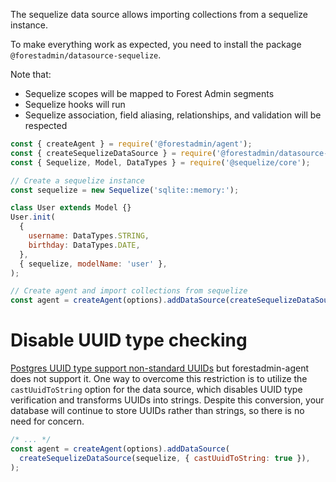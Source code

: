 The sequelize data source allows importing collections from a sequelize instance.

To make everything work as expected, you need to install the package `@forestadmin/datasource-sequelize`.

Note that:

- Sequelize scopes will be mapped to Forest Admin segments
- Sequelize hooks will run
- Sequelize association, field aliasing, relationships, and validation will be respected

```javascript
const { createAgent } = require('@forestadmin/agent');
const { createSequelizeDataSource } = require('@forestadmin/datasource-sequelize');
const { Sequelize, Model, DataTypes } = require('@sequelize/core');

// Create a sequelize instance
const sequelize = new Sequelize('sqlite::memory:');

class User extends Model {}
User.init(
  {
    username: DataTypes.STRING,
    birthday: DataTypes.DATE,
  },
  { sequelize, modelName: 'user' },
);

// Create agent and import collections from sequelize
const agent = createAgent(options).addDataSource(createSequelizeDataSource(sequelize));
```

# Disable UUID type checking

[Postgres UUID type support non-standard UUIDs](https://www.postgresql.org/docs/current/datatype-uuid.html) but forestadmin-agent does not support it.
One way to overcome this restriction is to utilize the `castUuidToString` option for the data source, which disables UUID type verification and transforms UUIDs into strings.
Despite this conversion, your database will continue to store UUIDs rather than strings, so there is no need for concern.

```javascript
/* ... */
const agent = createAgent(options).addDataSource(
  createSequelizeDataSource(sequelize, { castUuidToString: true }),
);
```
